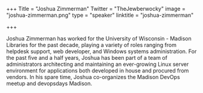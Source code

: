 +++
Title = "Joshua Zimmerman"
Twitter = "TheJewberwocky"
image = "joshua-zimmerman.png"
type = "speaker"
linktitle = "joshua-zimmerman"

+++

Joshua Zimmerman has worked for the University of Wisconsin - Madison Libraries for the past decade, playing a variety of roles ranging from helpdesk support, web developer, and Windows systems administration. For the past five and a half years, Joshua has been part of a team of administrators architecting and maintaining an ever-growing Linux server environment for applications both developed in house and procured from vendors. In his spare time, Joshua co-organizes the Madison DevOps meetup and devopsdays Madison.
